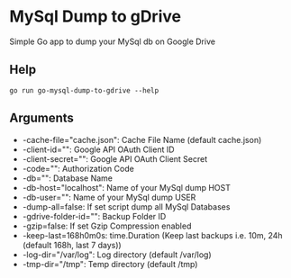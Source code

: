 # MySql Dump to gDrive

Simple Go app to dump your MySql db on Google Drive

## Help
```
go run go-mysql-dump-to-gdrive --help
```

## Arguments
* -cache-file="cache.json": Cache File Name (default cache.json)
* -client-id="": Google API OAuth Client ID
* -client-secret="": Google API OAuth Client Secret
* -code="": Authorization Code
* -db="": Database Name
* -db-host="localhost": Name of your MySql dump HOST
* -db-user="": Name of your MySql dump USER
* -dump-all=false: If set script dump all MySql Databases
* -gdrive-folder-id="": Backup Folder ID
* -gzip=false: If set Gzip Compression enabled
* -keep-last=168h0m0s: time.Duration (Keep last backups i.e. 10m, 24h (default 168h, last 7 days))
* -log-dir="/var/log": Log directory (default /var/log)
* -tmp-dir="/tmp": Temp directory (default /tmp)